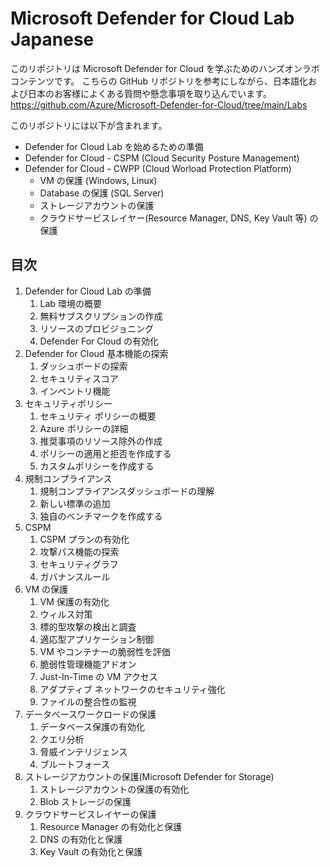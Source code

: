 # Microsoft Defender for Cloud Lab Japanese
このリポジトリは Microsoft Defender for Cloud を学ぶためのハンズオンラボコンテンツです。
こちらの GitHub リポジトリを参考にしながら、日本語化および日本のお客様によくある質問や懸念事項を取り込んでいます。
https://github.com/Azure/Microsoft-Defender-for-Cloud/tree/main/Labs

このリポジトリには以下が含まれます。
* Defender for Cloud Lab を始めるための準備
* Defender for Cloud - CSPM (Cloud Security Posture Management)
* Defender for Cloud - CWPP (Cloud Worload Protection Platform)
    * VM の保護 (Windows, Linux)
    * Database の保護 (SQL Server)
    * ストレージアカウントの保護
    * クラウドサービスレイヤー(Resource Manager, DNS, Key Vault 等) の保護

## 目次
1. Defender for Cloud Lab の準備
    1. Lab 環境の概要
    1. 無料サブスクリプションの作成
    1. リソースのプロビジョニング
    1. Defender For Cloud の有効化
1. Defender for Cloud 基本機能の探索
    1. ダッシュボードの探索
    1. セキュリティスコア
    1. インベントリ機能
1. セキュリティポリシー
    1. セキュリティ ポリシーの概要
    1. Azure ポリシーの詳細
    1. 推奨事項のリソース除外の作成
    1. ポリシーの適用と拒否を作成する
    1. カスタムポリシーを作成する
1. 規制コンプライアンス
    1. 規制コンプライアンスダッシュボードの理解
    1. 新しい標準の追加
    1. 独自のベンチマークを作成する
1. CSPM
    1. CSPM プランの有効化
    1. 攻撃パス機能の探索
    1. セキュリティグラフ
    1. ガバナンスルール
1. VM の保護
    1. VM 保護の有効化
    1. ウィルス対策
    1. 標的型攻撃の検出と調査
    1. 適応型アプリケーション制御
    1. VM やコンテナーの脆弱性を評価
    1. 脆弱性管理機能アドオン
    1. Just-In-Time の VM アクセス
    1. アダプティブ ネットワークのセキュリティ強化
    1. ファイルの整合性の監視
1. データベースワークロードの保護
    1. データベース保護の有効化
    1. クエリ分析
    1. 脅威インテリジェンス
    1. ブルートフォース
1. ストレージアカウントの保護(Microsoft Defender for Storage)
    1. ストレージアカウントの保護の有効化
    1. Blob ストレージの保護
1. クラウドサービスレイヤーの保護
    1. Resource Manager の有効化と保護
    1. DNS の有効化と保護
    1. Key Vault の有効化と保護

